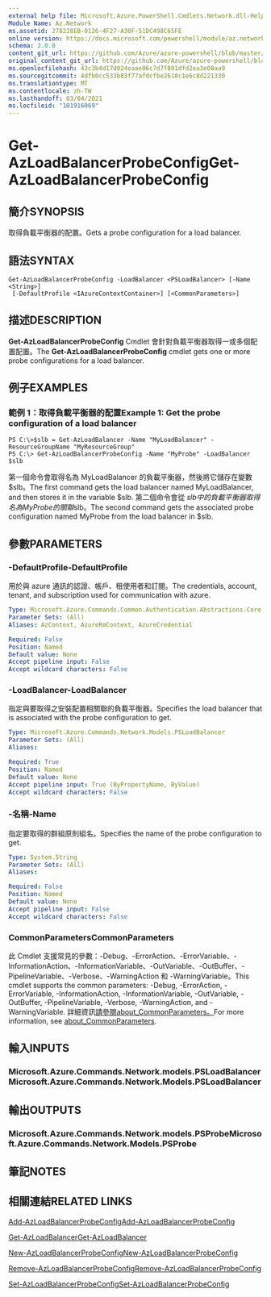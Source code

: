 ```yaml
---
external help file: Microsoft.Azure.PowerShell.Cmdlets.Network.dll-Help.xml
Module Name: Az.Network
ms.assetid: 278228EB-0126-4F27-A30F-51DC498C65FE
online version: https://docs.microsoft.com/powershell/module/az.network/get-azloadbalancerprobeconfig
schema: 2.0.0
content_git_url: https://github.com/Azure/azure-powershell/blob/master/src/Network/Network/help/Get-AzLoadBalancerProbeConfig.md
original_content_git_url: https://github.com/Azure/azure-powershell/blob/master/src/Network/Network/help/Get-AzLoadBalancerProbeConfig.md
ms.openlocfilehash: 43c3b4d17d024eaae06c7d7f891dfd2ea3e08aa9
ms.sourcegitcommit: 4dfb0cc533b83f77afdcfbe2618c1e6c8d221330
ms.translationtype: MT
ms.contentlocale: zh-TW
ms.lasthandoff: 03/04/2021
ms.locfileid: "101916069"
---
```

# <span data-ttu-id="27051-101">Get-AzLoadBalancerProbeConfig</span><span class="sxs-lookup"><span data-stu-id="27051-101">Get-AzLoadBalancerProbeConfig</span></span>

## <span data-ttu-id="27051-102">簡介</span><span class="sxs-lookup"><span data-stu-id="27051-102">SYNOPSIS</span></span>
<span data-ttu-id="27051-103">取得負載平衡器的配置。</span><span class="sxs-lookup"><span data-stu-id="27051-103">Gets a probe configuration for a load balancer.</span></span>

## <span data-ttu-id="27051-104">語法</span><span class="sxs-lookup"><span data-stu-id="27051-104">SYNTAX</span></span>

```
Get-AzLoadBalancerProbeConfig -LoadBalancer <PSLoadBalancer> [-Name <String>]
 [-DefaultProfile <IAzureContextContainer>] [<CommonParameters>]
```

## <span data-ttu-id="27051-105">描述</span><span class="sxs-lookup"><span data-stu-id="27051-105">DESCRIPTION</span></span>
<span data-ttu-id="27051-106">**Get-AzLoadBalancerProbeConfig** Cmdlet 會針對負載平衡器取得一或多個配置配置。</span><span class="sxs-lookup"><span data-stu-id="27051-106">The **Get-AzLoadBalancerProbeConfig** cmdlet gets one or more probe configurations for a load balancer.</span></span>

## <span data-ttu-id="27051-107">例子</span><span class="sxs-lookup"><span data-stu-id="27051-107">EXAMPLES</span></span>

### <span data-ttu-id="27051-108">範例 1：取得負載平衡器的配置</span><span class="sxs-lookup"><span data-stu-id="27051-108">Example 1: Get the probe configuration of a load balancer</span></span>
```
PS C:\>$slb = Get-AzLoadBalancer -Name "MyLoadBalancer" -ResourceGroupName "MyResourceGroup"
PS C:\> Get-AzLoadBalancerProbeConfig -Name "MyProbe" -LoadBalancer $slb
```

<span data-ttu-id="27051-109">第一個命令會取得名為 MyLoadBalancer 的負載平衡器，然後將它儲存在變數 $slb。</span><span class="sxs-lookup"><span data-stu-id="27051-109">The first command gets the load balancer named MyLoadBalancer, and then stores it in the variable $slb.</span></span>
<span data-ttu-id="27051-110">第二個命令會從 $slb 中的負載平衡器取得名為 MyProbe 的關聯$slb。</span><span class="sxs-lookup"><span data-stu-id="27051-110">The second command gets the associated probe configuration named MyProbe from the load balancer in $slb.</span></span>

## <span data-ttu-id="27051-111">參數</span><span class="sxs-lookup"><span data-stu-id="27051-111">PARAMETERS</span></span>

### <span data-ttu-id="27051-112">-DefaultProfile</span><span class="sxs-lookup"><span data-stu-id="27051-112">-DefaultProfile</span></span>
<span data-ttu-id="27051-113">用於與 azure 通訊的認證、帳戶、租使用者和訂閱。</span><span class="sxs-lookup"><span data-stu-id="27051-113">The credentials, account, tenant, and subscription used for communication with azure.</span></span>

```yaml
Type: Microsoft.Azure.Commands.Common.Authentication.Abstractions.Core.IAzureContextContainer
Parameter Sets: (All)
Aliases: AzContext, AzureRmContext, AzureCredential

Required: False
Position: Named
Default value: None
Accept pipeline input: False
Accept wildcard characters: False
```

### <span data-ttu-id="27051-114">-LoadBalancer</span><span class="sxs-lookup"><span data-stu-id="27051-114">-LoadBalancer</span></span>
<span data-ttu-id="27051-115">指定與要取得之安裝配置相關聯的負載平衡器。</span><span class="sxs-lookup"><span data-stu-id="27051-115">Specifies the load balancer that is associated with the probe configuration to get.</span></span>

```yaml
Type: Microsoft.Azure.Commands.Network.Models.PSLoadBalancer
Parameter Sets: (All)
Aliases:

Required: True
Position: Named
Default value: None
Accept pipeline input: True (ByPropertyName, ByValue)
Accept wildcard characters: False
```

### <span data-ttu-id="27051-116">-名稱</span><span class="sxs-lookup"><span data-stu-id="27051-116">-Name</span></span>
<span data-ttu-id="27051-117">指定要取得的群組原則組名。</span><span class="sxs-lookup"><span data-stu-id="27051-117">Specifies the name of the probe configuration to get.</span></span>

```yaml
Type: System.String
Parameter Sets: (All)
Aliases:

Required: False
Position: Named
Default value: None
Accept pipeline input: False
Accept wildcard characters: False
```

### <span data-ttu-id="27051-118">CommonParameters</span><span class="sxs-lookup"><span data-stu-id="27051-118">CommonParameters</span></span>
<span data-ttu-id="27051-119">此 Cmdlet 支援常見的參數：-Debug、-ErrorAction、-ErrorVariable、-InformationAction、-InformationVariable、-OutVariable、-OutBuffer、-PipelineVariable、-Verbose、-WarningAction 和 -WarningVariable。</span><span class="sxs-lookup"><span data-stu-id="27051-119">This cmdlet supports the common parameters: -Debug, -ErrorAction, -ErrorVariable, -InformationAction, -InformationVariable, -OutVariable, -OutBuffer, -PipelineVariable, -Verbose, -WarningAction, and -WarningVariable.</span></span> <span data-ttu-id="27051-120">詳細資訊[請參閱about_CommonParameters。](http://go.microsoft.com/fwlink/?LinkID=113216)</span><span class="sxs-lookup"><span data-stu-id="27051-120">For more information, see [about_CommonParameters](http://go.microsoft.com/fwlink/?LinkID=113216).</span></span>

## <span data-ttu-id="27051-121">輸入</span><span class="sxs-lookup"><span data-stu-id="27051-121">INPUTS</span></span>

### <span data-ttu-id="27051-122">Microsoft.Azure.Commands.Network.models.PSLoadBalancer</span><span class="sxs-lookup"><span data-stu-id="27051-122">Microsoft.Azure.Commands.Network.Models.PSLoadBalancer</span></span>

## <span data-ttu-id="27051-123">輸出</span><span class="sxs-lookup"><span data-stu-id="27051-123">OUTPUTS</span></span>

### <span data-ttu-id="27051-124">Microsoft.Azure.Commands.Network.models.PSProbe</span><span class="sxs-lookup"><span data-stu-id="27051-124">Microsoft.Azure.Commands.Network.Models.PSProbe</span></span>

## <span data-ttu-id="27051-125">筆記</span><span class="sxs-lookup"><span data-stu-id="27051-125">NOTES</span></span>

## <span data-ttu-id="27051-126">相關連結</span><span class="sxs-lookup"><span data-stu-id="27051-126">RELATED LINKS</span></span>

[<span data-ttu-id="27051-127">Add-AzLoadBalancerProbeConfig</span><span class="sxs-lookup"><span data-stu-id="27051-127">Add-AzLoadBalancerProbeConfig</span></span>](./Add-AzLoadBalancerProbeConfig.md)

[<span data-ttu-id="27051-128">Get-AzLoadBalancer</span><span class="sxs-lookup"><span data-stu-id="27051-128">Get-AzLoadBalancer</span></span>](./Get-AzLoadBalancer.md)

[<span data-ttu-id="27051-129">New-AzLoadBalancerProbeConfig</span><span class="sxs-lookup"><span data-stu-id="27051-129">New-AzLoadBalancerProbeConfig</span></span>](./New-AzLoadBalancerProbeConfig.md)

[<span data-ttu-id="27051-130">Remove-AzLoadBalancerProbeConfig</span><span class="sxs-lookup"><span data-stu-id="27051-130">Remove-AzLoadBalancerProbeConfig</span></span>](./Remove-AzLoadBalancerProbeConfig.md)

[<span data-ttu-id="27051-131">Set-AzLoadBalancerProbeConfig</span><span class="sxs-lookup"><span data-stu-id="27051-131">Set-AzLoadBalancerProbeConfig</span></span>](./Set-AzLoadBalancerProbeConfig.md)


